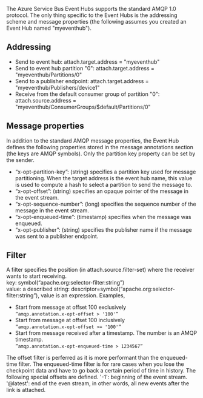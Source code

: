 The Azure Service Bus Event Hubs supports the standard AMQP 1.0 protocol. The only thing specific to the Event Hubs is the addressing scheme and message properties (the following assumes you created an Event Hub named "myeventhub").

## Addressing
* Send to event hub: attach.target.address = "myeventhub"  
* Send to event hub partition "0": attach.target.address = "myeventhub/Partitions/0"  
* Send to a publisher endpoint: attach.target.address = "myeventhub/Publishers/device1"  
* Receive from the default consumer group of partition "0": attach.source.address = "myeventhub/ConsumerGroups/$default/Partitions/0"  

## Message properties
In addition to the standard AMQP message properties, the Event Hub defines the following properties stored in the message annotations section (the keys are AMQP symbols). Only the partition key property can be set by the sender.  
* “x-opt-partition-key”: (string) specifies a partition key used for message partitioning. When the target address is the event hub name, this value is used to compute a hash to select a partition to send the message to.  
* “x-opt-offset”: (string) specifies an opaque pointer of the message in the event stream.  
* “x-opt-sequence-number”: (long) specifies the sequence number of the message in the event stream.  
* “x-opt-enqueued-time”: (timestamp) specifies when the message was enqueued.  
* “x-opt-publisher”: (string) specifies the publisher name if the message was sent to a publisher endpoint.  

## Filter
A filter specifies the position (in attach.source.filter-set) where the receiver wants to start receiving.  
key: symbol(“apache.org:selector-filter:string”)  
value: a described string: descriptor=symbol(“apache.org:selector-filter:string”), value is an expression.  Examples,  
* Start from message at offset 100 exclusively  
`”amqp.annotation.x-opt-offset > '100'”`
* Start from message at offset 100 inclusively  
`”amqp.annotation.x-opt-offset >= '100'”`
* Start from message received after a timestamp. The number is an AMQP timestamp.  
`”amqp.annotation.x-opt-enqueued-time > 1234567”`

The offset filter is perferred as it is more performant than the enqueued-time filter. The enqueued-time filter is for rare cases when you lose the checkpoint data and have to go back a certain period of time in history. The following special offsets are defined.
'-1': beginning of the event stream.
'@latest': end of the even stream, in other words, all new events after the link is attached.
